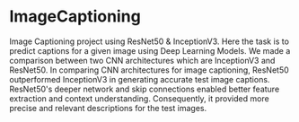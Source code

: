 # ImageCaptioning
Image Captioning project using ResNet50  & InceptionV3.
Here the task is to predict captions for a given image using Deep Learning Models.
We made a comparison between two CNN architectures which are InceptionV3 and ResNet50.
In comparing CNN architectures for image captioning, ResNet50 outperformed InceptionV3 in generating accurate test image captions. ResNet50's deeper network and skip connections enabled better feature extraction and context understanding. Consequently, it provided more precise and relevant descriptions for the test images. 
